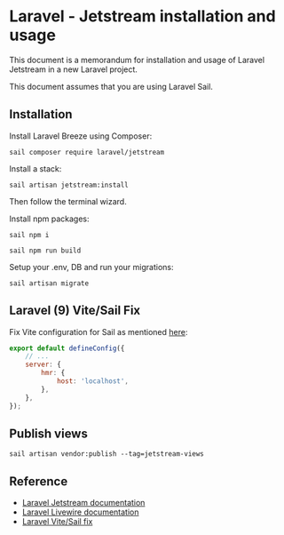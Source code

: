 # Laravel - Jetstream installation and usage

This document is a memorandum for installation and usage of Laravel Jetstream in a new Laravel project.

This document assumes that you are using Laravel Sail.

## Installation

Install Laravel Breeze using Composer:

```
sail composer require laravel/jetstream
```

Install a stack:

```
sail artisan jetstream:install
```

Then follow the terminal wizard.

Install npm packages:

```
sail npm i
```
```
sail npm run build
```

Setup your .env, DB and run your migrations:

```
sail artisan migrate
```

## Laravel (9) Vite/Sail Fix

Fix Vite configuration for Sail as mentioned [here](https://github.com/laravel/vite-plugin/pull/42):

```js
export default defineConfig({
    // ...
    server: {
        hmr: {
            host: 'localhost',
        },
    },
});
```

## Publish views

```
sail artisan vendor:publish --tag=jetstream-views
```



## Reference

- [Laravel Jetstream documentation](https://jetstream.laravel.com/2.x/introduction.html)
- [Laravel Livewire documentation](https://laravel-livewire.com/docs/2.x/quickstart)
- [Laravel Vite/Sail fix](https://github.com/laravel/vite-plugin/pull/42)
